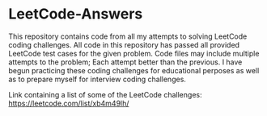 # LeetCode-Answers
This repository contains code from all my attempts to solving LeetCode coding challenges. All code in this repository has passed all provided LeetCode test cases for the given problem. Code files may include multiple attempts to the problem; Each attempt better than the previous. I have begun practicing these coding challenges for educational perposes as well as to prepare myself for interview coding challenges.

Link containing a list of some of the LeetCode challenges: https://leetcode.com/list/xb4m49lh/

